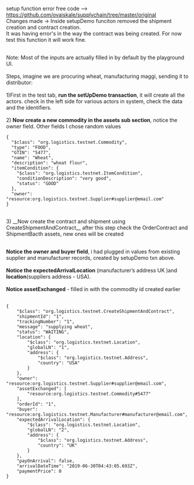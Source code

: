 setup function error free code --> https://github.com/ovaiskale/supplychain/tree/master/original <br />
Changes made -> Inside setupDemo funciton removed the shipment creation and contract creation. <br />
It was having error's in the way the contract was being created. For now test this function it will work fine. <br /> <br />

Note: Most of the inputs are actually filled in by default by the playground UI. <br /> <br /> 
Steps, imagine we are procuring wheat, manufacturing maggi, sending it to distributor: <br /><br />
1)First  in the test tab, **run the setUpDemo transaction**, it will create all the actors. check in the left side for various actors in system, check the data and the identifiers.
<br /><br />
2) **Now create a new commodity in the assets sub section**, notice the owner field. Other fields I chose random values
<br />
```
{
  "$class": "org.logistics.testnet.Commodity",
  "type": "FOOD",
  "GTIN": "5477",
  "name": "Wheat",
  "description": "wheat flour",
  "itemCondition": {
    "$class": "org.logistics.testnet.ItemCondition",
    "conditionDescription": "very good",
    "status": "GOOD"
  },
  "owner": "resource:org.logistics.testnet.Supplier#supplier@email.com"
}
```
<br />
3) __Now create the contract and shipment using CreateShipmentAndContract__ after this step check the OrderContract and ShipmentBacth assets, new ones will be created <br /><br />

**Notice the owner and buyer field**, i had plugged in values from existing supplier and manufacturer records, created by setupDemo txn above. <br /><br />
**Notice the expectedArrivalLocation** (manufacturer’s address UK )and **location**(suppliers address -  USA). <br /><br />
**Notice assetExchanged** - filled  in with the commodity id created earlier<br /><br />

```
{
    "$class": "org.logistics.testnet.CreateShipmentAndContract",
    "shipmentId": "1",
    "trackingNumber": "1",
    "message": "supplying wheat",
    "status": "WAITING",
    "location": {
        "$class": "org.logistics.testnet.Location",
        "globalLN": "1",
        "address": {
            "$class": "org.logistics.testnet.Address",
            "country": "USA"
        }
    },
    "owner": "resource:org.logistics.testnet.Supplier#supplier@email.com",
    "assetExchanged": [
        "resource:org.logistics.testnet.Commodity#5477"
    ],
    "orderId": "1",
    "buyer": "resource:org.logistics.testnet.Manufacturer#manufacturer@email.com",
    "expectedArrivalLocation": {
        "$class": "org.logistics.testnet.Location",
        "globalLN": "2",
        "address": {
            "$class": "org.logistics.testnet.Address",
            "country": "UK"
        }
    },
    "payOnArrival": false,
    "arrivalDateTime": "2019-06-30T04:43:05.693Z",
    "paymentPrice": 0
}
```
